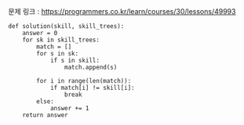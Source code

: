 문제 링크 : https://programmers.co.kr/learn/courses/30/lessons/49993

```
def solution(skill, skill_trees):
    answer = 0
    for sk in skill_trees:
        match = []
        for s in sk:
            if s in skill:
                match.append(s)
        
        for i in range(len(match)):
            if match[i] != skill[i]:
                break
        else:
            answer += 1
    return answer
```


